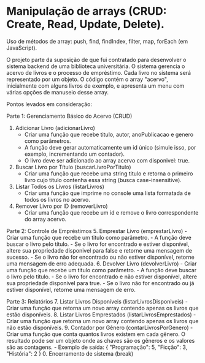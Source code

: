 # Manipulação de arrays (CRUD: Create, Read, Update, Delete).
Uso de métodos de array: push, find, findIndex, filter, map, forEach (em JavaScript).

O projeto parte da suposição de que fui contratado para desenvolver o sistema backend de uma biblioteca universitária. O sistema gerencia o acervo de livros e o processo de empréstimo. Cada livro no sistema será representado por um objeto.
O código contém o array "acervo", inicialmente com alguns livros de exemplo, e apresenta um menu com várias opções de manuseio desse array.

Pontos levados em consideração:

Parte 1: Gerenciamento Básico do Acervo (CRUD)
1. Adicionar Livro (adicionarLivro)
   - Criar uma função que recebe titulo, autor, anoPublicacao e genero como parâmetros.
   - A função deve gerar automaticamente um id único (simule isso, por exemplo, incrementando um contador).
   - O livro deve ser adicionado ao array acervo com disponivel: true.
2. Buscar Livro por Título (buscarLivroPorTitulo)
   - Criar uma função que recebe uma string titulo e retorna o primeiro livro cujo título contenha essa string (busca case-insensitive).
3. Listar Todos os Livros (listarLivros)
   - Criar uma função que imprime no console uma lista formatada de todos os livros no acervo.
4. Remover Livro por ID (removerLivro)
   - Criar uma função que recebe um id e remove o livro correspondente do array acervo.

Parte 2: Controle de Empréstimos
5. Emprestar Livro (emprestarLivro)
    - Criar uma função que recebe um titulo como parâmetro.
    - A função deve buscar o livro pelo título.
    - Se o livro for encontrado e estiver disponível, altere sua propriedade disponivel para false e retorne uma mensagem de sucesso.
    - Se o livro não for encontrado ou não estiver disponível, retorne uma mensagem de erro adequada.
6. Devolver Livro (devolverLivro)
    - Criar uma função que recebe um titulo como parâmetro.
    - A função deve buscar o livro pelo título.
    - Se o livro for encontrado e não estiver disponível, altere sua propriedade disponivel para true.
    - Se o livro não for encontrado ou já estiver disponível, retorne uma
mensagem de erro.

Parte 3: Relatórios
7. Listar Livros Disponíveis (listarLivrosDisponiveis)
    - Criar uma função que retorna um novo array contendo apenas os livros que estão disponíveis.
8. Listar Livros Emprestados (listarLivrosEmprestados)
    - Criar uma função que retorna um novo array contendo apenas os livros que não estão disponíveis.
9. Contador por Gênero (contarLivrosPorGenero)
    - Criar uma função que conta quantos livros existem em cada gênero. O resultado pode ser um objeto onde as chaves são os gêneros e os valores são as contagens.
    - Exemplo de saída: { "Programação": 5, "Ficção": 3, "História": 2 }
0. Encerramento de sistema (break)
